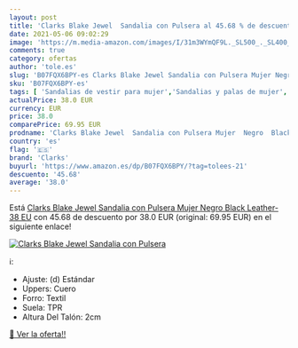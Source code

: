 ```yaml
---
layout: post
title: 'Clarks Blake Jewel  Sandalia con Pulsera al 45.68 % de descuento'
date: 2021-05-06 09:02:29
image: 'https://m.media-amazon.com/images/I/31m3WYmQF9L._SL500_._SL400_.jpg'
comments: true
category: ofertas
author: 'tole.es'
slug: 'B07FQX6BPY-es Clarks Blake Jewel Sandalia con Pulsera Mujer Negro Black...'
sku: 'B07FQX6BPY-es'
tags: [ 'Sandalias de vestir para mujer','Sandalias y palas de mujer','Zapatos','Zapatos para mujer','Zapatos y complementos','clarks','sandalia', ]
actualPrice: 38.0 EUR
currency: EUR
price: 38.0
comparePrice: 69.95 EUR
prodname: 'Clarks Blake Jewel  Sandalia con Pulsera Mujer  Negro  Black Leather-   38 EU'
country: 'es'
flag: '🇪🇸'
brand: 'Clarks'
buyurl: 'https://www.amazon.es/dp/B07FQX6BPY/?tag=tolees-21'
descuento: '45.68'
average: '38.0'
---
```


Está [Clarks Blake Jewel  Sandalia con Pulsera Mujer  Negro  Black Leather-   38 EU](https://www.amazon.es/dp/B07FQX6BPY/?tag=tolees-21) con 45.68 de descuento por 38.0 EUR (original: 69.95 EUR) en el siguiente enlace!

[![Clarks Blake Jewel  Sandalia con Pulsera](https://m.media-amazon.com/images/I/31m3WYmQF9L._SL500_._SL400_.jpg)](https://www.amazon.es/dp/B07FQX6BPY/?tag=tolees-21)

ℹ️:

- Ajuste: (d) Estándar
- Uppers: Cuero
- Forro: Textil
- Suela: TPR
- Altura Del Talón: 2cm

[🛒 Ver la oferta!!](https://www.amazon.es/dp/B07FQX6BPY/?tag=tolees-21)
